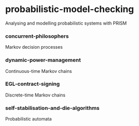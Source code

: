 # probabilistic-model-checking

Analysing and modelling probabilistic systems with PRISM

### concurrent-philosophers
Markov decision processes

### dynamic-power-management
Continuous-time Markov chains

### EGL-contract-signing
Discrete-time Markov chains

### self-stabilisation-and-die-algorithms
Probabilistic automata
